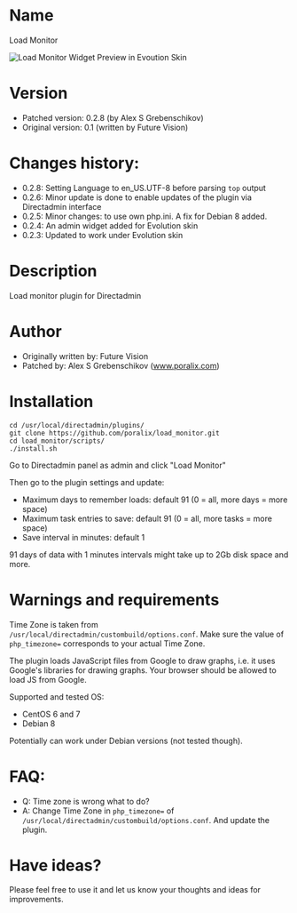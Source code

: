 # Name

Load Monitor

![Load Monitor Widget Preview in Evoution Skin](https://raw.githubusercontent.com/poralix/load_monitor/master/load_monitor_widget.png)

# Version

- Patched version: 0.2.8 (by Alex S Grebenschikov)
- Original version: 0.1 (written by Future Vision)

# Changes history:

- 0.2.8: Setting Language to en_US.UTF-8 before parsing `top` output
- 0.2.6: Minor update is done to enable updates of the plugin via Directadmin interface
- 0.2.5: Minor changes: to use own php.ini. A fix for Debian 8 added.
- 0.2.4: An admin widget added for Evolution skin
- 0.2.3: Updated to work under Evolution skin

# Description

Load monitor plugin for Directadmin

# Author 

- Originally written by: Future Vision
- Patched by: Alex S Grebenschikov (www.poralix.com)


# Installation

```
cd /usr/local/directadmin/plugins/
git clone https://github.com/poralix/load_monitor.git
cd load_monitor/scripts/
./install.sh
```

Go to Directadmin panel as admin and click "Load Monitor"

Then go to the plugin settings and update:

- Maximum days to remember loads: default 91 (0 = all, more days = more space)
- Maximum task entries to save: default 91 (0 = all, more tasks = more space)
- Save interval in minutes: default 1

91 days of data with 1 minutes intervals might take up to 2Gb disk space and more.


# Warnings and requirements

Time Zone is taken from `/usr/local/directadmin/custombuild/options.conf`. Make sure the value of `php_timezone=` corresponds to your actual Time Zone.

The plugin loads JavaScript files from Google to draw graphs, i.e. it uses Google's libraries for drawing graphs. Your browser should be allowed to load JS from Google.

Supported and tested OS:

- CentOS 6 and 7
- Debian 8

Potentially can work under  Debian versions (not tested though).

# FAQ:

- Q: Time zone is wrong what to do?
- A: Change Time Zone in `php_timezone=` of `/usr/local/directadmin/custombuild/options.conf`. And update the plugin.

# Have ideas?

Please feel free to use it and let us know your thoughts and ideas for improvements.
